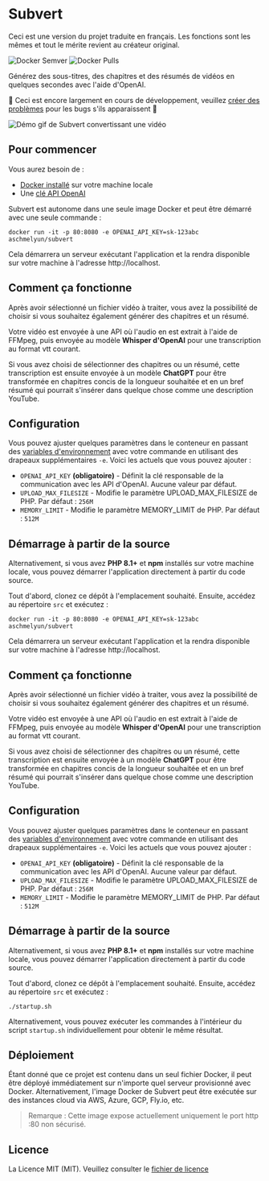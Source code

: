 # Subvert

Ceci est une version du projet traduite en français. Les fonctions sont les mêmes et tout le mérite revient au créateur original.

![Docker Semver](https://img.shields.io/docker/v/aschmelyun/subvert?style=flat-square)
![Docker Pulls](https://img.shields.io/docker/pulls/aschmelyun/subvert?label=pulls&style=flat-square)

Générez des sous-titres, des chapitres et des résumés de vidéos en quelques secondes avec l'aide d'OpenAI.

🚧 Ceci est encore largement en cours de développement, veuillez [créer des problèmes](https://github.com/aschmelyun/subvert/issues/new) pour les bugs s'ils apparaissent 🚧

![Démo gif de Subvert convertissant une vidéo](media/subvert-demo.gif)

## Pour commencer

Vous aurez besoin de :

- [Docker installé](https://docs.docker.com/get-docker/) sur votre machine locale
- Une [clé API OpenAI](https://platform.openai.com/account/api-keys)

Subvert est autonome dans une seule image Docker et peut être démarré avec une seule commande :

```
docker run -it -p 80:8080 -e OPENAI_API_KEY=sk-123abc aschmelyun/subvert
```

Cela démarrera un serveur exécutant l'application et la rendra disponible sur votre machine à l'adresse http://localhost.

## Comment ça fonctionne

Après avoir sélectionné un fichier vidéo à traiter, vous avez la possibilité de choisir si vous souhaitez également générer des chapitres et un résumé.

Votre vidéo est envoyée à une API où l'audio en est extrait à l'aide de FFMpeg, puis envoyée au modèle **Whisper d'OpenAI** pour une transcription au format vtt courant.

Si vous avez choisi de sélectionner des chapitres ou un résumé, cette transcription est ensuite envoyée à un modèle **ChatGPT** pour être transformée en chapitres concis de la longueur souhaitée et en un bref résumé qui pourrait s'insérer dans quelque chose comme une description YouTube.

## Configuration

Vous pouvez ajuster quelques paramètres dans le conteneur en passant des [variables d'environnement](https://docs.docker.com/engine/reference/commandline/run/#env) avec votre commande en utilisant des drapeaux supplémentaires `-e`. Voici les actuels que vous pouvez ajouter :

- `OPENAI_API_KEY` **(obligatoire)** - Définit la clé responsable de la communication avec les API d'OpenAI. Aucune valeur par défaut.
- `UPLOAD_MAX_FILESIZE` - Modifie le paramètre UPLOAD_MAX_FILESIZE de PHP. Par défaut : `256M`
- `MEMORY_LIMIT` - Modifie le paramètre MEMORY_LIMIT de PHP. Par défaut : `512M`

## Démarrage à partir de la source

Alternativement, si vous avez **PHP 8.1+** et **npm** installés sur votre machine locale, vous pouvez démarrer l'application directement à partir du code source.

Tout d'abord, clonez ce dépôt à l'emplacement souhaité. Ensuite, accédez au répertoire `src` et exécutez :

```
docker run -it -p 80:8080 -e OPENAI_API_KEY=sk-123abc aschmelyun/subvert
```


Cela démarrera un serveur exécutant l'application et la rendra disponible sur votre machine à l'adresse http://localhost.

## Comment ça fonctionne

Après avoir sélectionné un fichier vidéo à traiter, vous avez la possibilité de choisir si vous souhaitez également générer des chapitres et un résumé.

Votre vidéo est envoyée à une API où l'audio en est extrait à l'aide de FFMpeg, puis envoyée au modèle **Whisper d'OpenAI** pour une transcription au format vtt courant.

Si vous avez choisi de sélectionner des chapitres ou un résumé, cette transcription est ensuite envoyée à un modèle **ChatGPT** pour être transformée en chapitres concis de la longueur souhaitée et en un bref résumé qui pourrait s'insérer dans quelque chose comme une description YouTube.

## Configuration

Vous pouvez ajuster quelques paramètres dans le conteneur en passant des [variables d'environnement](https://docs.docker.com/engine/reference/commandline/run/#env) avec votre commande en utilisant des drapeaux supplémentaires `-e`. Voici les actuels que vous pouvez ajouter :

- `OPENAI_API_KEY` **(obligatoire)** - Définit la clé responsable de la communication avec les API d'OpenAI. Aucune valeur par défaut.
- `UPLOAD_MAX_FILESIZE` - Modifie le paramètre UPLOAD_MAX_FILESIZE de PHP. Par défaut : `256M`
- `MEMORY_LIMIT` - Modifie le paramètre MEMORY_LIMIT de PHP. Par défaut : `512M`

## Démarrage à partir de la source

Alternativement, si vous avez **PHP 8.1+** et **npm** installés sur votre machine locale, vous pouvez démarrer l'application directement à partir du code source.

Tout d'abord, clonez ce dépôt à l'emplacement souhaité. Ensuite, accédez au répertoire `src` et exécutez :

```
./startup.sh
```


Alternativement, vous pouvez exécuter les commandes à l'intérieur du script `startup.sh` individuellement pour obtenir le même résultat.

## Déploiement

Étant donné que ce projet est contenu dans un seul fichier Docker, il peut être déployé immédiatement sur n'importe quel serveur provisionné avec Docker. Alternativement, l'image Docker de Subvert peut être exécutée sur des instances cloud via AWS, Azure, GCP, Fly.io, etc.

> Remarque : Cette image expose actuellement uniquement le port http :80 non sécurisé.

## Licence

La Licence MIT (MIT). Veuillez consulter le [fichier de licence](LICENSE.md)

